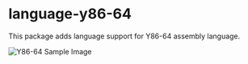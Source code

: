 # language-y86-64
This package adds language support for Y86-64 assembly language.

![Y86-64 Sample Image](https://raw.github.com/baryberri/language-y86-64/master/sample_image/sample_code.png)
